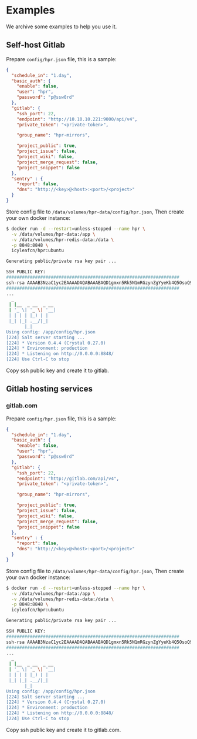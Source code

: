 # Examples

We archive some examples to help you use it.

## Self-host Gitlab

Prepare `config/hpr.json` file, this is a sample:

```json
{
  "schedule_in": "1.day",
  "basic_auth": {
    "enable": false,
    "user": "hpr",
    "password": "p@ssw0rd"
  },
  "gitlab": {
    "ssh_port": 22,
    "endpoint": "http://10.10.10.221:9000/api/v4",
    "private_token": "<private-token>",

    "group_name": "hpr-mirrors",

    "project_public": true,
    "project_issue": false,
    "project_wiki": false,
    "project_merge_request": false,
    "project_snippet": false
  },
  "sentry" : {
    "report": false,
    "dns": "http://<key>@<host>:<port>/<project>"
  }
}
```

Store config file to `/data/volumes/hpr-data/config/hpr.json`, Then create your own docker instance:

```bash
$ docker run -d --restart=unless-stopped --name hpr \
  -v /data/volumes/hpr-data:/app \
  -v /data/volumes/hpr-redis-data:/data \
  -p 8848:8848 \
  icyleafcn/hpr:ubuntu

Generating public/private rsa key pair ...

SSH PUBLIC KEY:
##################################################################
ssh-rsa AAAAB3NzaC1yc2EAAAADAQABAAABAQD1gmxn5Rk5N1mRGzynZgYyeKb4Q5OsoQ9erLZY1nP6i8ICL+Dn+b/6YoFUcdIBsE1sv9eu6fyP7TfdLD8FWV6qK9rJSwJFq3wTF6Liu+fOSHOpDffTcAQ5dciIzu/goheYwfKekcu6EiGTn9XdHtXwOgC0+T1OLu0dskUyMhyIsYxJiDlAJL6YFgMRXVE6HPZp3XfXP2BuVCo8WydfKgs8EyQ4pbQ3yGvvb2jUgeJX+Qb4OcbKyrO7i/L2KidE2Xzzxx6QBWNkPDvGnh0b12E6UApEq99cY5bURw7qSsOfY4ct1GgMHdsjeEN4olcIici+11+iQPR3VocePbFVxEt3 hpr@docker
##################################################################
...
  _
 | |__  _ __  _ __
 | '_ \| '_ \| '__|
 | | | | |_) | |
 |_| |_| .__/|_|
       |_|
Using config: /app/config/hpr.json
[224] Salt server starting ...
[224] * Version 0.4.4 (Crystal 0.27.0)
[224] * Environment: production
[224] * Listening on http://0.0.0.0:8848/
[224] Use Ctrl-C to stop
```

Copy ssh public key and create it to gitlab.

## Gitlab hosting services

### gitlab.com

Prepare `config/hpr.json` file, this is a sample:

```json
{
  "schedule_in": "1.day",
  "basic_auth": {
    "enable": false,
    "user": "hpr",
    "password": "p@ssw0rd"
  },
  "gitlab": {
    "ssh_port": 22,
    "endpoint": "http://gitlab.com/api/v4",
    "private_token": "<private-token>",

    "group_name": "hpr-mirrors",

    "project_public": true,
    "project_issue": false,
    "project_wiki": false,
    "project_merge_request": false,
    "project_snippet": false
  },
  "sentry" : {
    "report": false,
    "dns": "http://<key>@<host>:<port>/<project>"
  }
}
```

Store config file to `/data/volumes/hpr-data/config/hpr.json`, Then create your own docker instance:

```bash
$ docker run -d --restart=unless-stopped --name hpr \
  -v /data/volumes/hpr-data:/app \
  -v /data/volumes/hpr-redis-data:/data \
  -p 8848:8848 \
  icyleafcn/hpr:ubuntu

Generating public/private rsa key pair ...

SSH PUBLIC KEY:
##################################################################
ssh-rsa AAAAB3NzaC1yc2EAAAADAQABAAABAQD1gmxn5Rk5N1mRGzynZgYyeKb4Q5OsoQ9erLZY1nP6i8ICL+Dn+b/6YoFUcdIBsE1sv9eu6fyP7TfdLD8FWV6qK9rJSwJFq3wTF6Liu+fOSHOpDffTcAQ5dciIzu/goheYwfKekcu6EiGTn9XdHtXwOgC0+T1OLu0dskUyMhyIsYxJiDlAJL6YFgMRXVE6HPZp3XfXP2BuVCo8WydfKgs8EyQ4pbQ3yGvvb2jUgeJX+Qb4OcbKyrO7i/L2KidE2Xzzxx6QBWNkPDvGnh0b12E6UApEq99cY5bURw7qSsOfY4ct1GgMHdsjeEN4olcIici+11+iQPR3VocePbFVxEt3 hpr@docker
##################################################################
...
  _
 | |__  _ __  _ __
 | '_ \| '_ \| '__|
 | | | | |_) | |
 |_| |_| .__/|_|
       |_|
Using config: /app/config/hpr.json
[224] Salt server starting ...
[224] * Version 0.4.4 (Crystal 0.27.0)
[224] * Environment: production
[224] * Listening on http://0.0.0.0:8848/
[224] Use Ctrl-C to stop
```

Copy ssh public key and create it to gitlab.com.
